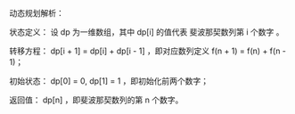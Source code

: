 动态规划解析：

状态定义： 设 dp 为一维数组，其中 dp[i] 的值代表 斐波那契数列第 i 个数字 。

转移方程： dp[i + 1] = dp[i] + dp[i - 1] ，即对应数列定义 f(n + 1) = f(n) + f(n - 1)；

初始状态： dp[0] = 0, dp[1] = 1 ，即初始化前两个数字；

返回值： dp[n] ，即斐波那契数列的第 n 个数字。
